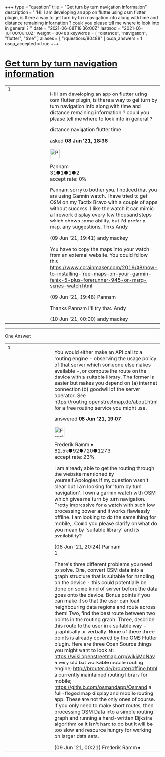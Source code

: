 +++
type = "question"
title = "Get turn by turn navigation information"
description = '''Hi! I am developing an app on flutter using osm flutter plugin, is there a way to get turn by turn navigation info along with time and distance remaining information ? could you please tell me where to look into in general ?'''
date = "2021-06-08T18:36:00Z"
lastmod = "2021-06-10T00:00:00Z"
weight = 80488
keywords = [ "distance", "navigation", "flutter", "time" ]
aliases = [ "/questions/80488" ]
osqa_answers = 1
osqa_accepted = true
+++

<div class="headNormal">

# [Get turn by turn navigation information](/questions/80488/get-turn-by-turn-navigation-information)

</div>

<div id="main-body">

<div id="askform">

<table id="question-table" style="width:100%;">
<colgroup>
<col style="width: 50%" />
<col style="width: 50%" />
</colgroup>
<tbody>
<tr>
<td style="width: 30px; vertical-align: top"><div class="vote-buttons">
<span id="post-80488-upvote" class="ajax-command post-vote up" rel="nofollow" title="I like this post (click again to cancel)"> </span>
<div id="post-80488-score" class="post-score" title="current number of votes">
1
</div>
<span id="post-80488-downvote" class="ajax-command post-vote down" rel="nofollow" title="I dont like this post (click again to cancel)"> </span> <span id="favorite-mark" class="ajax-command favorite-mark" rel="nofollow" title="mark/unmark this question as favorite (click again to cancel)"> </span>
<div id="favorite-count" class="favorite-count">
&#10;</div>
</div></td>
<td><div id="item-right">
<div class="question-body">
<p>Hi! I am developing an app on flutter using osm flutter plugin, is there a way to get turn by turn navigation info along with time and distance remaining information ? could you please tell me where to look into in general ?</p>
</div>
<div id="question-tags" class="tags-container tags">
<span class="post-tag tag-link-distance" rel="tag" title="see questions tagged &#39;distance&#39;">distance</span> <span class="post-tag tag-link-navigation" rel="tag" title="see questions tagged &#39;navigation&#39;">navigation</span> <span class="post-tag tag-link-flutter" rel="tag" title="see questions tagged &#39;flutter&#39;">flutter</span> <span class="post-tag tag-link-time" rel="tag" title="see questions tagged &#39;time&#39;">time</span>
</div>
<div id="question-controls" class="post-controls">
&#10;</div>
<div class="post-update-info-container">
<div class="post-update-info post-update-info-user">
<p>asked <strong>08 Jun '21, 18:36</strong></p>
<img src="https://secure.gravatar.com/avatar/043d9504043fbbb67ff86f461623e61d?s=32&amp;d=identicon&amp;r=g" class="gravatar" width="32" height="32" alt="Pannam&#39;s gravatar image" />
<p><span>Pannam</span><br />
<span class="score" title="31 reputation points">31</span><span title="1 badges"><span class="badge1">●</span><span class="badgecount">1</span></span><span title="1 badges"><span class="silver">●</span><span class="badgecount">1</span></span><span title="2 badges"><span class="bronze">●</span><span class="badgecount">2</span></span><br />
<span class="accept_rate" title="Rate of the user&#39;s accepted answers">accept rate:</span> <span title="Pannam has no accepted answers">0%</span></p>
</div>
</div>
<div id="comments-container-80488" class="comments-container">
<span id="80510"></span>
<div id="comment-80510" class="comment">
<div id="post-80510-score" class="comment-score">
&#10;</div>
<div class="comment-text">
<p>Pannam sorry to bother you. I noticed that you are using Garmin watch. I have tried to get OSM on my Tactix Bravo with a couple of apps without success. I like the watch it can mimic a firework display every few thousand steps which shows some ability, but i'd prefer a map. any suggestions. Thks Andy</p>
</div>
<div id="comment-80510-info" class="comment-info">
<span class="comment-age">(09 Jun '21, 19:41)</span> <span class="comment-user userinfo">andy mackey</span>
</div>
</div>
<span id="80511"></span>
<div id="comment-80511" class="comment">
<div id="post-80511-score" class="comment-score">
&#10;</div>
<div class="comment-text">
<p>You have to copy the maps into your watch from an external website. You could follow this <a href="https://www.dcrainmaker.com/2019/08/how-to-installing-free-maps-on-your-garmin-fenix-5-plus-forerunner-945-or-marq-series-watch.html">https://www.dcrainmaker.com/2019/08/how-to-installing-free-maps-on-your-garmin-fenix-5-plus-forerunner-945-or-marq-series-watch.html</a></p>
</div>
<div id="comment-80511-info" class="comment-info">
<span class="comment-age">(09 Jun '21, 19:48)</span> <span class="comment-user userinfo">Pannam</span>
</div>
</div>
<span id="80513"></span>
<div id="comment-80513" class="comment">
<div id="post-80513-score" class="comment-score">
&#10;</div>
<div class="comment-text">
<p>Thanks Pannam I'll try that. Andy</p>
</div>
<div id="comment-80513-info" class="comment-info">
<span class="comment-age">(10 Jun '21, 00:00)</span> <span class="comment-user userinfo">andy mackey</span>
</div>
</div>
</div>
<div id="comment-tools-80488" class="comment-tools">
&#10;</div>
<div class="clear">
&#10;</div>
<div id="comment-80488-form-container" class="comment-form-container">
&#10;</div>
<div class="clear">
&#10;</div>
</div></td>
</tr>
</tbody>
</table>

------------------------------------------------------------------------

<div class="tabBar">

<span id="sort-top"></span>

<div class="headQuestions">

One Answer:

</div>

</div>

<span id="80489"></span>

<div id="answer-container-80489" class="answer accepted-answer">

<table style="width:100%;">
<colgroup>
<col style="width: 50%" />
<col style="width: 50%" />
</colgroup>
<tbody>
<tr>
<td style="width: 30px; vertical-align: top"><div class="vote-buttons">
<span id="post-80489-upvote" class="ajax-command post-vote up" rel="nofollow" title="I like this post (click again to cancel)"> </span>
<div id="post-80489-score" class="post-score" title="current number of votes">
1
</div>
<span id="post-80489-downvote" class="ajax-command post-vote down" rel="nofollow" title="I dont like this post (click again to cancel)"> </span> <span class="accept-answer on" rel="nofollow" title="Pannam has selected this answer as the correct answer"> </span>
</div></td>
<td><div class="item-right">
<div class="answer-body">
<p>You would either make an API call to a routing engine - observing the usage policy of that server which someone else makes available -, or compute the route on the device with a suitable library. The former is easier but makes you depend on (a) internet connection (b) goodwill of the server operator. See <a href="https://routing.openstreetmap.de/about.html">https://routing.openstreetmap.de/about.html</a> for a free routing service you might use.</p>
</div>
<div class="answer-controls post-controls">
&#10;</div>
<div class="post-update-info-container">
<div class="post-update-info post-update-info-user">
<p>answered <strong>08 Jun '21, 19:07</strong></p>
<img src="https://secure.gravatar.com/avatar/a2b38d937e70ab39d895d17da0dd1ba4?s=32&amp;d=identicon&amp;r=g" class="gravatar" width="32" height="32" alt="Frederik%20Ramm&#39;s gravatar image" />
<p><span>Frederik Ramm ♦</span><br />
<span class="score" title="82494 reputation points"><span>82.5k</span></span><span title="92 badges"><span class="badge1">●</span><span class="badgecount">92</span></span><span title="720 badges"><span class="silver">●</span><span class="badgecount">720</span></span><span title="1273 badges"><span class="bronze">●</span><span class="badgecount">1273</span></span><br />
<span class="accept_rate" title="Rate of the user&#39;s accepted answers">accept rate:</span> <span title="Frederik Ramm has 417 accepted answers">23%</span></p>
</div>
</div>
<div id="comments-container-80489" class="comments-container">
<span id="80492"></span>
<div id="comment-80492" class="comment">
<div id="post-80492-score" class="comment-score">
&#10;</div>
<div class="comment-text">
<p>I am already able to get the routing through the website mentioned by yourself.Apologies if my question wasn't clear but I am looking for 'turn by turn navigation'. I own a garmin watch with OSM which gives me turn by turn navigation. Pretty impressive for a watch with such low processing power and it works flawlessly offline. I am looking to do the same thing for mobile,, Could you please clarify on what do you mean by 'suitable library' and its availability?</p>
</div>
<div id="comment-80492-info" class="comment-info">
<span class="comment-age">(08 Jun '21, 20:24)</span> <span class="comment-user userinfo">Pannam</span>
</div>
</div>
<span id="80494"></span>
<div id="comment-80494" class="comment">
<div id="post-80494-score" class="comment-score">
1
</div>
<div class="comment-text">
<p>There's three different problems you need to solve. One, convert OSM data into a graph structure that is suitable for handling on the device - this could potentially be done on some kind of server before the data goes onto the device. Bonus points if you can make it so that the user can load neighbouring data regions and route across them! Two, find the best route between two points in the routing graph. Three, describe this route to the user in a suitable way - graphically or verbally. None of these three points is already covered by the OMS Flutter plugin. Here are three Open Source things you might want to look at: <a href="https://wiki.openstreetmap.org/wiki/MoNav">https://wiki.openstreetmap.org/wiki/MoNav</a> a very old but workable mobile routing engine; <a href="http://brouter.de/brouter/offline.html">http://brouter.de/brouter/offline.html</a> a currently maintained routing library for mobile; <a href="https://github.com/osmandapp/Osmand">https://github.com/osmandapp/Osmand</a> a full-fleged map display and mobile routing app. These are not the only ones of course. If you only need to make short routes, then processing OSM Data into a simple routing graph and running a hand-written Dijkstra algorithm on it isn't hard to do but it will be too slow and resource hungry for working on larger data sets.</p>
</div>
<div id="comment-80494-info" class="comment-info">
<span class="comment-age">(09 Jun '21, 00:21)</span> <span class="comment-user userinfo">Frederik Ramm ♦</span>
</div>
</div>
</div>
<div id="comment-tools-80489" class="comment-tools">
&#10;</div>
<div class="clear">
&#10;</div>
<div id="comment-80489-form-container" class="comment-form-container">
&#10;</div>
<div class="clear">
&#10;</div>
</div></td>
</tr>
</tbody>
</table>

</div>

<div class="paginator-container-left">

</div>

</div>

</div>

